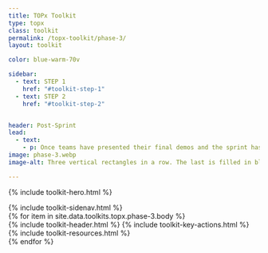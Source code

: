 ```yaml
---
title: TOPx Toolkit
type: topx
class: toolkit
permalink: /topx-toolkit/phase-3/
layout: toolkit

color: blue-warm-70v

sidebar:
  - text: STEP 1
    href: "#toolkit-step-1"
  - text: STEP 2
    href: "#toolkit-step-2"


header: Post-Sprint
lead:
  - text:
    - p: Once teams have presented their final demos and the sprint has concluded, there are a variety of options for post-sprint engagement. We encourage agencies to host even an end-of-sprint event to celebrate the conclusion of the sprint and the work that was done. There are also opportunities to continue engaging with participants after the sprint by tracking product metrics, offering funding opportunities, and connecting participants with the TOP Alumni Community.
image: phase-3.webp
image-alt: Three vertical rectangles in a row. The last is filled in blue with a 3 in the center. The rest are outlined

---
```


{% include toolkit-hero.html %}
<section class="grid-container display-inline-block padding-top-8">
  <div class="grid-row">
    <div class="desktop:grid-col-4">
      {% include toolkit-sidenav.html %}
    </div>
    <div
      class="desktop:grid-col-7 desktop:margin-left-7 grid-col-12 display-inline-block"
    >
      {% for item in site.data.toolkits.topx.phase-3.body %}
        <div class="toolkit-section  margin-top-10">
          {% include toolkit-header.html %}
          {% include toolkit-key-actions.html %}
          {% include toolkit-resources.html %}
          <div class="toolkit-colored-div height-4 bg-{{page.color}}  margin-bottom-neg-2">
          </div>
        </div>
      {% endfor %}
    </div>
  </div>  
</section>
